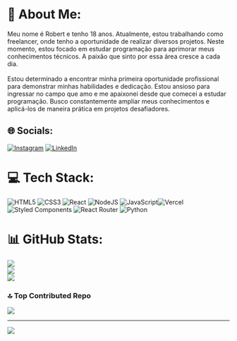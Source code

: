 # 💫 About Me:
Meu nome é Robert e tenho 18 anos. Atualmente, estou trabalhando como freelancer, onde tenho a oportunidade de realizar diversos projetos. Neste momento, estou focado em estudar programação para aprimorar meus conhecimentos técnicos. A paixão que sinto por essa área cresce a cada dia.<br><br>Estou determinado a encontrar minha primeira oportunidade profissional para demonstrar minhas habilidades e dedicação. Estou ansioso para ingressar no campo que amo e me apaixonei desde que comecei a estudar programação. Busco constantemente ampliar meus conhecimentos e aplicá-los de maneira prática em projetos desafiadores.<br>


## 🌐 Socials:
[![Instagram](https://img.shields.io/badge/Instagram-%23E4405F.svg?logo=Instagram&logoColor=white)](https://instagram.com/robert_frontdeveloper) [![LinkedIn](https://img.shields.io/badge/LinkedIn-%230077B5.svg?logo=linkedin&logoColor=white)](https://linkedin.com/in/https://www.linkedin.com/in/robert-ferreira-/) 
 

# 💻 Tech Stack:
![HTML5](https://img.shields.io/badge/html5-%23E34F26.svg?style=for-the-badge&logo=html5&logoColor=white) ![CSS3](https://img.shields.io/badge/css3-%231572B6.svg?style=for-the-badge&logo=css3&logoColor=white) ![React](https://img.shields.io/badge/react-%2320232a.svg?style=for-the-badge&logo=react&logoColor=%2361DAFB) ![NodeJS](https://img.shields.io/badge/node.js-6DA55F?style=for-the-badge&logo=node.js&logoColor=white) ![JavaScript](https://img.shields.io/badge/javascript-%23323330.svg?style=for-the-badge&logo=javascript&logoColor=%23F7DF1E)![Vercel](https://img.shields.io/badge/vercel-%23000000.svg?style=for-the-badge&logo=vercel&logoColor=white) ![Styled Components](https://img.shields.io/badge/styled--components-DB7093?style=for-the-badge&logo=styled-components&logoColor=white) ![React Router](https://img.shields.io/badge/React_Router-CA4245?style=for-the-badge&logo=react-router&logoColor=white) ![Python](https://img.shields.io/badge/python-3670A0?style=for-the-badge&logo=python&logoColor=ffdd54)
# 📊 GitHub Stats:
![](https://github-readme-stats.vercel.app/api?username=robertferrei&theme=vue&hide_border=false&include_all_commits=false&count_private=false)<br/>
![](https://github-readme-streak-stats.herokuapp.com/?user=robertferrei&theme=vue&hide_border=false)<br/>
![](https://github-readme-stats.vercel.app/api/top-langs/?username=robertferrei&theme=vue&hide_border=false&include_all_commits=false&count_private=false&layout=compact)

### 🔝 Top Contributed Repo
![](https://github-contributor-stats.vercel.app/api?username=robertferrei&limit=5&theme=onedark&combine_all_yearly_contributions=true)

---
[![](https://visitcount.itsvg.in/api?id=robertferrei&icon=2&color=1)](https://visitcount.itsvg.in)



 

<!-- Proudly created with GPRM ( https://gprm.itsvg.in ) -->

 
 
<!-- Proudly created with GPRM ( https://gprm.itsvg.in ) -->

<!-- Proudly created with GPRM ( https://gprm.itsvg.in ) -->
